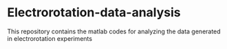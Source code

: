 # Electrorotation-data-analysis
This repository contains the matlab codes for analyzing the data generated in electrorotation experiments
